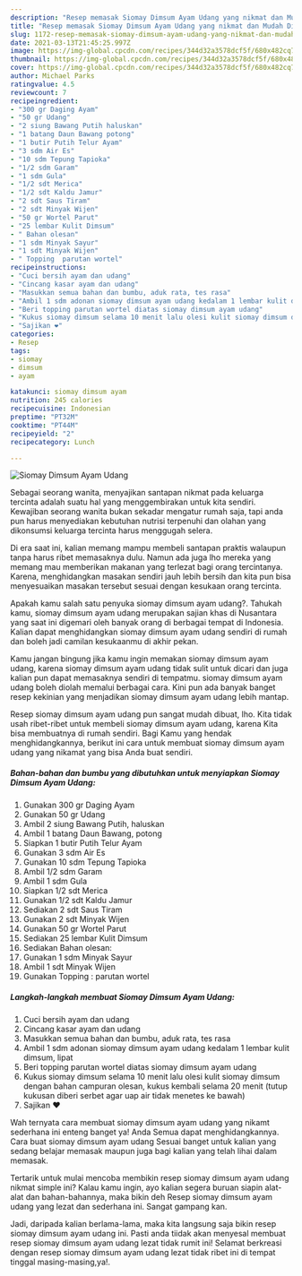 ```yaml
---
description: "Resep memasak Siomay Dimsum Ayam Udang yang nikmat dan Mudah Dibuat"
title: "Resep memasak Siomay Dimsum Ayam Udang yang nikmat dan Mudah Dibuat"
slug: 1172-resep-memasak-siomay-dimsum-ayam-udang-yang-nikmat-dan-mudah-dibuat
date: 2021-03-13T21:45:25.997Z
image: https://img-global.cpcdn.com/recipes/344d32a3578dcf5f/680x482cq70/siomay-dimsum-ayam-udang-foto-resep-utama.jpg
thumbnail: https://img-global.cpcdn.com/recipes/344d32a3578dcf5f/680x482cq70/siomay-dimsum-ayam-udang-foto-resep-utama.jpg
cover: https://img-global.cpcdn.com/recipes/344d32a3578dcf5f/680x482cq70/siomay-dimsum-ayam-udang-foto-resep-utama.jpg
author: Michael Parks
ratingvalue: 4.5
reviewcount: 7
recipeingredient:
- "300 gr Daging Ayam"
- "50 gr Udang"
- "2 siung Bawang Putih haluskan"
- "1 batang Daun Bawang potong"
- "1 butir Putih Telur Ayam"
- "3 sdm Air Es"
- "10 sdm Tepung Tapioka"
- "1/2 sdm Garam"
- "1 sdm Gula"
- "1/2 sdt Merica"
- "1/2 sdt Kaldu Jamur"
- "2 sdt Saus Tiram"
- "2 sdt Minyak Wijen"
- "50 gr Wortel Parut"
- "25 lembar Kulit Dimsum"
- " Bahan olesan"
- "1 sdm Minyak Sayur"
- "1 sdt Minyak Wijen"
- " Topping  parutan wortel"
recipeinstructions:
- "Cuci bersih ayam dan udang"
- "Cincang kasar ayam dan udang"
- "Masukkan semua bahan dan bumbu, aduk rata, tes rasa"
- "Ambil 1 sdm adonan siomay dimsum ayam udang kedalam 1 lembar kulit dimsum, lipat"
- "Beri topping parutan wortel diatas siomay dimsum ayam udang"
- "Kukus siomay dimsum selama 10 menit lalu olesi kulit siomay dimsum dengan bahan campuran olesan, kukus kembali selama 20 menit (tutup kukusan diberi serbet agar uap air tidak menetes ke bawah)"
- "Sajikan ❤"
categories:
- Resep
tags:
- siomay
- dimsum
- ayam

katakunci: siomay dimsum ayam 
nutrition: 245 calories
recipecuisine: Indonesian
preptime: "PT32M"
cooktime: "PT44M"
recipeyield: "2"
recipecategory: Lunch

---
```



![Siomay Dimsum Ayam Udang](https://img-global.cpcdn.com/recipes/344d32a3578dcf5f/680x482cq70/siomay-dimsum-ayam-udang-foto-resep-utama.jpg)

Sebagai seorang wanita, menyajikan santapan nikmat pada keluarga tercinta adalah suatu hal yang menggembirakan untuk kita sendiri. Kewajiban seorang  wanita bukan sekadar mengatur rumah saja, tapi anda pun harus menyediakan kebutuhan nutrisi terpenuhi dan olahan yang dikonsumsi keluarga tercinta harus menggugah selera.

Di era  saat ini, kalian memang mampu membeli santapan praktis walaupun tanpa harus ribet memasaknya dulu. Namun ada juga lho mereka yang memang mau memberikan makanan yang terlezat bagi orang tercintanya. Karena, menghidangkan masakan sendiri jauh lebih bersih dan kita pun bisa menyesuaikan masakan tersebut sesuai dengan kesukaan orang tercinta. 



Apakah kamu salah satu penyuka siomay dimsum ayam udang?. Tahukah kamu, siomay dimsum ayam udang merupakan sajian khas di Nusantara yang saat ini digemari oleh banyak orang di berbagai tempat di Indonesia. Kalian dapat menghidangkan siomay dimsum ayam udang sendiri di rumah dan boleh jadi camilan kesukaanmu di akhir pekan.

Kamu jangan bingung jika kamu ingin memakan siomay dimsum ayam udang, karena siomay dimsum ayam udang tidak sulit untuk dicari dan juga kalian pun dapat memasaknya sendiri di tempatmu. siomay dimsum ayam udang boleh diolah memalui berbagai cara. Kini pun ada banyak banget resep kekinian yang menjadikan siomay dimsum ayam udang lebih mantap.

Resep siomay dimsum ayam udang pun sangat mudah dibuat, lho. Kita tidak usah ribet-ribet untuk membeli siomay dimsum ayam udang, karena Kita bisa membuatnya di rumah sendiri. Bagi Kamu yang hendak menghidangkannya, berikut ini cara untuk membuat siomay dimsum ayam udang yang nikamat yang bisa Anda buat sendiri.

<!--inarticleads1-->

##### Bahan-bahan dan bumbu yang dibutuhkan untuk menyiapkan Siomay Dimsum Ayam Udang:

1. Gunakan 300 gr Daging Ayam
1. Gunakan 50 gr Udang
1. Ambil 2 siung Bawang Putih, haluskan
1. Ambil 1 batang Daun Bawang, potong
1. Siapkan 1 butir Putih Telur Ayam
1. Gunakan 3 sdm Air Es
1. Gunakan 10 sdm Tepung Tapioka
1. Ambil 1/2 sdm Garam
1. Ambil 1 sdm Gula
1. Siapkan 1/2 sdt Merica
1. Gunakan 1/2 sdt Kaldu Jamur
1. Sediakan 2 sdt Saus Tiram
1. Gunakan 2 sdt Minyak Wijen
1. Gunakan 50 gr Wortel Parut
1. Sediakan 25 lembar Kulit Dimsum
1. Sediakan  Bahan olesan:
1. Gunakan 1 sdm Minyak Sayur
1. Ambil 1 sdt Minyak Wijen
1. Gunakan  Topping : parutan wortel




<!--inarticleads2-->

##### Langkah-langkah membuat Siomay Dimsum Ayam Udang:

1. Cuci bersih ayam dan udang
1. Cincang kasar ayam dan udang
1. Masukkan semua bahan dan bumbu, aduk rata, tes rasa
1. Ambil 1 sdm adonan siomay dimsum ayam udang kedalam 1 lembar kulit dimsum, lipat
1. Beri topping parutan wortel diatas siomay dimsum ayam udang
1. Kukus siomay dimsum selama 10 menit lalu olesi kulit siomay dimsum dengan bahan campuran olesan, kukus kembali selama 20 menit (tutup kukusan diberi serbet agar uap air tidak menetes ke bawah)
1. Sajikan ❤




Wah ternyata cara membuat siomay dimsum ayam udang yang nikamt sederhana ini enteng banget ya! Anda Semua dapat menghidangkannya. Cara buat siomay dimsum ayam udang Sesuai banget untuk kalian yang sedang belajar memasak maupun juga bagi kalian yang telah lihai dalam memasak.

Tertarik untuk mulai mencoba membikin resep siomay dimsum ayam udang nikmat simple ini? Kalau kamu ingin, ayo kalian segera buruan siapin alat-alat dan bahan-bahannya, maka bikin deh Resep siomay dimsum ayam udang yang lezat dan sederhana ini. Sangat gampang kan. 

Jadi, daripada kalian berlama-lama, maka kita langsung saja bikin resep siomay dimsum ayam udang ini. Pasti anda tiidak akan menyesal membuat resep siomay dimsum ayam udang lezat tidak rumit ini! Selamat berkreasi dengan resep siomay dimsum ayam udang lezat tidak ribet ini di tempat tinggal masing-masing,ya!.

